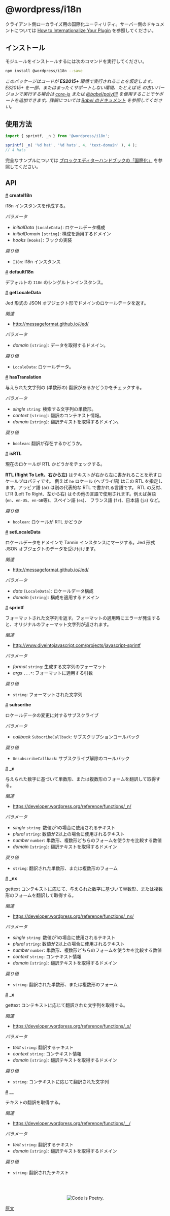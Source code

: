 <!-- 
# Internationalization (i18n)
 -->
# @wordpress/i18n

<!-- 
Internationalization utilities for client-side localization. See [How to Internationalize Your Plugin](https://developer.wordpress.org/plugins/internationalization/how-to-internationalize-your-plugin/) for server-side documentation.
 -->
クライアント側ローカライズ用の国際化ユーティリティ。サーバー側のドキュメントについては [How to Internationalize Your Plugin](https://developer.wordpress.org/plugins/internationalization/how-to-internationalize-your-plugin/) を参照してください。

<!-- 
## Installation

Install the module:
 -->
## インストール

モジュールをインストールするには次のコマンドを実行してください。

```bash
npm install @wordpress/i18n --save
```
<!-- 
_This package assumes that your code will run in an **ES2015+** environment. If you're using an environment that has limited or no support for ES2015+ such as lower versions of IE then using [core-js](https://github.com/zloirock/core-js) or [@babel/polyfill](https://babeljs.io/docs/en/next/babel-polyfill) will add support for these methods. Learn more about it in [Babel docs](https://babeljs.io/docs/en/next/caveats)._
 -->
_このパッケージはコードが **ES2015+** 環境で実行されることを仮定します。ES2015+ を一部、またはまったくサポートしない環境、たとえば IE の古いバージョンで実行する場合は [core-js](https://github.com/zloirock/core-js) または [@babel/polyfill](https://babeljs.io/docs/en/next/babel-polyfill) を使用することでサポートを追加できます。詳細については [Babel のドキュメント](https://babeljs.io/docs/en/next/caveats) を参照してください。_

<!-- 
## Usage
 -->
## 使用方法

```js
import { sprintf, _n } from '@wordpress/i18n';

sprintf( _n( '%d hat', '%d hats', 4, 'text-domain' ), 4 );
// 4 hats
```
<!-- 
For a complete example, see the [Internationalization section of the Block Editor Handbook](https://developer.wordpress.org/block-editor/developers/internationalization/).
 -->

完全なサンプルについては [ブロックエディターハンドブックの「国際化」](https://ja.wordpress.org/team/handbook/block-editor/developers/internationalization/) を参照してください。

## API

<!-- START TOKEN(Autogenerated API docs) -->

<a name="createI18n" href="#createI18n">#</a> **createI18n**
<!-- 
Create an i18n instance

_Parameters_

-   _initialData_ `[LocaleData]`: Locale data configuration.
-   _initialDomain_ `[string]`: Domain for which configuration applies.
-   _hooks_ `[Hooks]`: Hooks implementation.

_Returns_

-   `I18n`: I18n instance
 -->
i18n インスタンスを作成する。

_パラメータ_

-   _initialData_ `[LocaleData]`: ロケールデータ構成
-   _initialDomain_ `[string]`: 構成を適用するドメイン
-   _hooks_ `[Hooks]`: フックの実装

_戻り値_

-   `I18n`: I18n インスタンス

<a name="defaultI18n" href="#defaultI18n">#</a> **defaultI18n**

<!-- 
Default, singleton instance of `I18n`.
 -->
デフォルトの `I18n` のシングルトンインスタンス。

<a name="getLocaleData" href="#getLocaleData">#</a> **getLocaleData**
<!-- 
Returns locale data by domain in a Jed-formatted JSON object shape.

_Related_

-   <http://messageformat.github.io/Jed/>

_Parameters_

-   _domain_ `[string]`: Domain for which to get the data.

_戻り値_

-   `LocaleData`: Locale data.
 -->
Jed 形式の JSON オブジェクト形でドメインのロケールデータを返す。

_関連_

-   <http://messageformat.github.io/Jed/>

_パラメータ_

-   _domain_ `[string]`: データを取得するドメイン。

_戻り値_

-   `LocaleData`: ロケールデータ。

<a name="hasTranslation" href="#hasTranslation">#</a> **hasTranslation**
<!-- 
Check if there is a translation for a given string (in singular form).

_Parameters_

-   _single_ `string`: Singular form of the string to look up.
-   _context_ `[string]`: Context information for the translators.
-   _domain_ `[string]`: Domain to retrieve the translated text.

_Returns_

-   `boolean`: Whether the translation exists or not.
 -->
与えられた文字列の (単数形の) 翻訳があるかどうかをチェックする。

_パラメータ_

-   _single_ `string`: 検索する文字列の単数形。
-   _context_ `[string]`: 翻訳のコンテキスト情報。
-   _domain_ `[string]`: 翻訳テキストを取得するドメイン。

_戻り値_

-   `boolean`: 翻訳が存在するかどうか。

<a name="isRTL" href="#isRTL">#</a> **isRTL**
<!-- 
Check if current locale is RTL.

**RTL (Right To Left)** is a locale property indicating that text is written from right to left.
For example, the `he` locale (for Hebrew) specifies right-to-left. Arabic (ar) is another common
language written RTL. The opposite of RTL, LTR (Left To Right) is used in other languages,
including English (`en`, `en-US`, `en-GB`, etc.), Spanish (`es`), and French (`fr`).

_Returns_

-   `boolean`: Whether locale is RTL.
 -->
現在のロケールが RTL かどうかをチェックする。

**RTL (Right To Left、右から左)** はテキストが右から左に書かれることを示すロケールプロパティです。
例えば `he` ロケール (ヘブライ語) はこの RTL を指定します。アラビア語 (ar) は別の代表的な RTL で書かれる言語です。
RTL の反対、LTR (Left To Right、左から右) はその他の言語で使用されます。例えば英語 (`en`、`en-US`、`en-GB`等)、スペイン語 (`es`)、
フランス語 (`fr`)、日本語 (`ja`) など。

_戻り値_

-   `boolean`: ロケールが RTL かどうか

<a name="setLocaleData" href="#setLocaleData">#</a> **setLocaleData**
<!-- 
Merges locale data into the Tannin instance by domain. Accepts data in a
Jed-formatted JSON object shape.

_Related_

-   <http://messageformat.github.io/Jed/>

_Parameters_

-   _data_ `[LocaleData]`: Locale data configuration.
-   _domain_ `[string]`: Domain for which configuration applies.
 -->
ロケールデータをドメインで Tannin インスタンスにマージする。Jed 形式 JSON オブジェクトのデータを受け付けます。

_関連_

-   <http://messageformat.github.io/Jed/>

_パラメータ_

-   _data_ `[LocaleData]`: ロケールデータ構成
-   _domain_ `[string]`: 構成を適用するドメイン

<a name="sprintf" href="#sprintf">#</a> **sprintf**
<!-- 
Returns a formatted string. If an error occurs in applying the format, the
original format string is returned.

_Related_

-   <http://www.diveintojavascript.com/projects/javascript-sprintf>

_Parameters_

-   _format_ `string`: The format of the string to generate.
-   _args_ `...*`: Arguments to apply to the format.

_Returns_

-   `string`: The formatted string.
 -->
フォーマットされた文字列を返す。フォーマットの適用時にエラーが発生すると、オリジナルのフォーマット文字列が返されます。

_関連_

-   <http://www.diveintojavascript.com/projects/javascript-sprintf>

_パラメータ_

-   _format_ `string`: 生成する文字列のフォーマット
-   _args_ `...*`: フォーマットに適用する引数

_戻り値_

-   `string`: フォーマットされた文字列

<a name="subscribe" href="#subscribe">#</a> **subscribe**
<!-- 
Subscribes to changes of locale data

_Parameters_

-   _callback_ `SubscribeCallback`: Subscription callback

_Returns_

-   `UnsubscribeCallback`: Unsubscribe callback
 -->
ロケールデータの変更に対するサブスクライブ

_パラメータ_

-   _callback_ `SubscribeCallback`: サブスクリプションコールバック

_戻り値_

-   `UnsubscribeCallback`: サブスクライブ解除のコールバック

<a name="_n" href="#_n">#</a> **\_n**
<!-- 
Translates and retrieves the singular or plural form based on the supplied
number.

_Related_

-   <https://developer.wordpress.org/reference/functions/_n/>

_Parameters_

-   _single_ `string`: The text to be used if the number is singular.
-   _plural_ `string`: The text to be used if the number is plural.
-   _number_ `number`: The number to compare against to use either the singular or plural form.
-   _domain_ `[string]`: Domain to retrieve the translated text.

_Returns_

-   `string`: The translated singular or plural form.
 -->
与えられた数字に基づいて単数形、または複数形のフォームを翻訳して取得する。

_関連_

-   <https://developer.wordpress.org/reference/functions/_n/>

_パラメータ_

-   _single_ `string`: 数値が1の場合に使用されるテキスト
-   _plural_ `string`: 数値が2以上の場合に使用されるテキスト
-   _number_ `number`: 単数形、複数形どちらのフォームを使うかを比較する数値
-   _domain_ `[string]`: 翻訳テキストを取得するドメイン

_戻り値_

-   `string`: 翻訳された単数形、または複数形のフォーム

<a name="_nx" href="#_nx">#</a> **\_nx**
<!-- 
Translates and retrieves the singular or plural form based on the supplied
number, with gettext context.

_Related_

-   <https://developer.wordpress.org/reference/functions/_nx/>

_Parameters_

-   _single_ `string`: The text to be used if the number is singular.
-   _plural_ `string`: The text to be used if the number is plural.
-   _number_ `number`: The number to compare against to use either the singular or plural form.
-   _context_ `string`: Context information for the translators.
-   _domain_ `[string]`: Domain to retrieve the translated text.

_Returns_

-   `string`: The translated singular or plural form.
 -->
gettext コンテキストに応じて、与えられた数字に基づいて単数形、または複数形のフォームを翻訳して取得する。

_関連_

-   <https://developer.wordpress.org/reference/functions/_nx/>

_パラメータ_

-   _single_ `string`: 数値が1の場合に使用されるテキスト
-   _plural_ `string`: 数値が2以上の場合に使用されるテキスト
-   _number_ `number`: 単数形、複数形どちらのフォームを使うかを比較する数値
-   _context_ `string`: コンテキスト情報
-   _domain_ `[string]`: 翻訳テキストを取得するドメイン

_戻り値_

-   `string`: 翻訳された単数形、または複数形のフォーム

<a name="_x" href="#_x">#</a> **\_x**
<!-- 
Retrieve translated string with gettext context.

_Related_

-   <https://developer.wordpress.org/reference/functions/_x/>

_Parameters_

-   _text_ `string`: Text to translate.
-   _context_ `string`: Context information for the translators.
-   _domain_ `[string]`: Domain to retrieve the translated text.

_Returns_

-   `string`: Translated context string without pipe.
 -->
gettext コンテキストに応じて翻訳された文字列を取得する。

_関連_

-   <https://developer.wordpress.org/reference/functions/_x/>

_パラメータ_

-   _text_ `string`: 翻訳するテキスト
-   _context_ `string`: コンテキスト情報
-   _domain_ `[string]`: 翻訳テキストを取得するドメイン

_戻り値_

-   `string`: コンテキストに応じて翻訳された文字列

<a name="__" href="#__">#</a> **\_\_**
<!-- 
Retrieve the translation of text.

_Related_

-   <https://developer.wordpress.org/reference/functions/__/>

_Parameters_

-   _text_ `string`: Text to translate.
-   _domain_ `[string]`: Domain to retrieve the translated text.

_Returns_

-   `string`: Translated text.
 -->
テキストの翻訳を取得する。

_関連_

-   <https://developer.wordpress.org/reference/functions/__/>

_パラメータ_

-   _text_ `string`: 翻訳するテキスト
-   _domain_ `[string]`: 翻訳テキストを取得するドメイン

_戻り値_

-   `string`: 翻訳されたテキスト


<!-- END TOKEN(Autogenerated API docs) -->

<br/><br/><p align="center"><img src="https://s.w.org/style/images/codeispoetry.png?1" alt="Code is Poetry." /></p>

[原文](https://github.com/WordPress/gutenberg/blob/HEAD/packages/i18n/README.md)